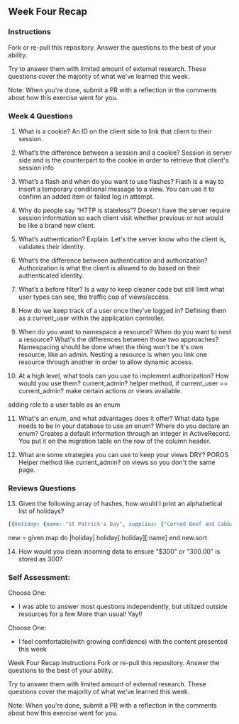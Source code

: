 ## Week Four Recap

### Instructions
Fork or re-pull this repository. Answer the questions to the best of your ability.

Try to answer them with limited amount of external research. These questions cover the majority of what we've learned this week.

Note: When you're done, submit a PR with a reflection in the comments about how this exercise went for you.

### Week 4 Questions

1. What is a cookie?
  An ID on the client side to link that client to their session.

2. What’s the difference between a session and a cookie?
  Session is server side and is the counterpart to the cookie in order to retrieve that client's session info

3. What’s a flash and when do you want to use flashes?
  Flash is a way to insert a temporary conditional message to a view. You can use it to confirm an added item or failed log in attempt.

4. Why do people say “HTTP is stateless”?
  Doesn't have the server require session information so each client visit whether previous or not would be like a brand new client.

5. What’s authentication? Explain.
  Let's the server know who the client is, validates their identity.

6. What’s the difference between authentication and authorization?
  Authorization is what the client is allowed to do based on their authenticated identity.

7. What’s a before filter?
  Is a way to keep cleaner code but still limit what user types can see, the traffic cop of views/access.

8. How do we keep track of a user once they’ve logged in?
  Defining them as a current_user within the application controller.

9. When do you want to namespace a resource? When do you want to nest a resource? What's the differences between those two approaches?
  Namespacing should be done when the thing won't be it's own resource, like an admin. Nesting a resource is when you link one resource through another in order to allow dynamic access.

10. At a high level, what tools can you use to implement authorization? How would you use them?
  current_admin? helper method, if current_user == current_admin? make certain actions or views available.

  adding role to a user table as an enum

11. What's an enum, and what advantages does it offer? What data type needs to be in your database to use an enum? Where do you declare an enum?
  Creates a default information through an integer in ActiveRecord.
  You put it on the migration table on the row of the column header.

12. What are some strategies you can use to keep your views DRY?
  POROS
  Helper method like current_admin? on views so you don't the same page.

### Reviews Questions
13. Given the following array of hashes, how would I print an alphabetical list of holidays?
```ruby
[{holiday: {name: "St Patrick's Day", supplies: ["Corned Beef and Cabbage"]}}, {holiday: {name: "Halloween", supplies: ["Candy", "Costume"]}}, {holiday: {name: "Hanukkah", supplies: ["Menorah"]}}]
```  
  new = given.map do |holiday|
    holiday[:holiday][:name]
  end
  new.sort

14. How would you clean incoming data to ensure "$300" or "300.00" is stored as 300?


### Self Assessment:
Choose One:
* I was able to answer most questions independently, but utilized outside resources for a few
More than usual! Yay!!

Choose One:
* I feel comfortable(with growing confidence) with the content presented this week


Week Four Recap
Instructions
Fork or re-pull this repository. Answer the questions to the best of your ability.

Try to answer them with limited amount of external research. These questions cover the majority of what we've learned this week.

Note: When you're done, submit a PR with a reflection in the comments about how this exercise went for you.
